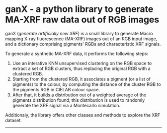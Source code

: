 # ganX - a python library to generate MA-XRF raw data out of RGB images

ganX (*generate artificially new XRF*) is a small library to generate Macro mapping X-ray fluorescence (MA-XRF) images out of an RGB input image, and a dictionary comprising pigments' RGBs and characteristic XRF signals.

To generate a synthetic MA-XRF data, it performs the following steps: 

1. Use an interative KNN unsupervised clustering on the RGB space to extract a set of RGB clusters, thus replacing the original RGB with a clustered RGB.
2. Starting from the clustered RGB, it associates a pigment (or a list of pigments) to the colour, by computing the distance of the cluster RGB to the pigments RGB in CIELAB colour space.
3. After that, it builds a distribution out of a weighted average of the pigments distribution found; this distribution is used to randomly generate the XRF signal via a Montecarlo simulation.

Additionaly, the library offers other classes and methods to explore the XRF dataset.

--------------

